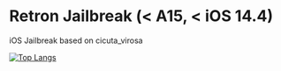 # Retron Jailbreak (< A15, < iOS 14.4)
iOS Jailbreak based on cicuta_virosa

[![Top Langs](https://github-readme-stats.vercel.app/api/top-langs/?username=rpwnage&layout=compact)](https://github.com/anuraghazra/github-readme-stats)
